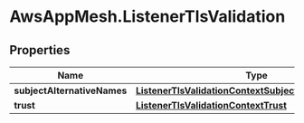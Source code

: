 # AwsAppMesh.ListenerTlsValidation

## Properties

Name | Type | Description | Notes
------------ | ------------- | ------------- | -------------
**subjectAlternativeNames** | [**ListenerTlsValidationContextSubjectAlternativeNames**](ListenerTlsValidationContextSubjectAlternativeNames.md) |  | [optional] 
**trust** | [**ListenerTlsValidationContextTrust**](ListenerTlsValidationContextTrust.md) |  | 


